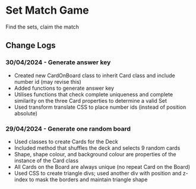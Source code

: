 # Set Match Game

Find the sets, claim the match

## Change Logs

### 30/04/2024 - Generate answer key

- Created new CardOnBoard class to inherit Card class and include number id (may revise this)
- Added functions to generate answer key
- Utilises functions that check complete uniqueness and complete similarity on the three Card properties to determine a valid Set
- Used transform translate CSS to place number ids (instead of position absolute)

### 29/04/2024 - Generate one random board

- Used classes to create Cards for the Deck
- Included method that shuffles the deck and selects 9 random cards
- Shape, shape colour, and background colour are properties of the instance of the Card class
- All Cards on the Board are always unique (no repeat Card on the Board)
- Used CSS to create triangle divs; used another div with position and z-index to mask the borders and maintain triangle shape
